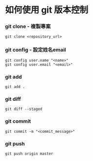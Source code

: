 # 如何使用 git 版本控制

### git clone - 複製專案
```
git clone <repository_url>
```

### git config - 設定姓名email
```
git config user.name "<name>"
git config user.email "<email>"
```

### git add
```
git add .
```

### git diff
```
git diff --staged
```

### git commit
```
git commit -m "<commit_message>"
```

### git push
```
git push origin master
```

